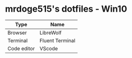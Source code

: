# mrdoge515's dotfiles - Win10

| Type | Name |
| --- | --- |
| Browser | LibreWolf |
| Terminal | Fluent Terminal |
| Code editor | VScode |